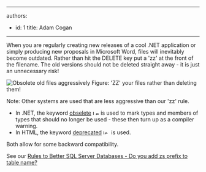 

---
authors:
  - id: 1
    title: Adam Cogan
---




<span class='intro'> When you are regularly creating new releases of a cool .NET application or simply producing new proposals in Microsoft Word, files will inevitably become outdated. Rather than hit the DELETE key put a 'zz' at the front of the filename. The old versions should not be deleted straight away - it is just an unnecessary risk!
 </span>


  <img border="0" style="border&#58;0px solid;" alt="Obsolete old files aggressively" src="/Management/RulesToSuccessfulProjects/PublishingImages/ObseleteOldFilesAggressively.gif" class="ms-rteCustom-ImageArea" />
<span class="ms-rteCustom-FigureGood">Figure&#58; 'ZZ' your files rather than deleting them! </span>
<p>Note&#58; Other systems are used that are less aggressive than our 'zz' rule.</p>
<ul>
    <li>In .NET, the keyword <a href="http&#58;//www.ssw.com.au/ssw/Redirect/Obselete.htm" target="_blank">obselete</a>&#160;<img height="11" border="0" width="17" alt="Leave site" src="http&#58;//www.ssw.com.au/ssw/Images/LeaveSite.gif" /> is used to mark types and members of types that should no longer be used - these then turn up as a compiler warning. </li>
    <li>In HTML, the keyword <a href="http&#58;//www.ssw.com.au/ssw/Redirect/Deprecated.htm" target="_blank">deprecated</a>&#160;<img height="11" border="0" width="17" alt="leave site" src="http&#58;//www.ssw.com.au/ssw/Images/LeaveSite.gif" /> is used.</li>
</ul>
<p>Both allow for some backward compatibility.</p>
<p>See our <a href="http&#58;//www.ssw.com.au/ssw/Standards/Rules/RulesToBetterSQLServerDatabases.aspx#ZSPrefix">Rules to Better SQL Server Databases - Do you add zs prefix to table name?</a> </p>



